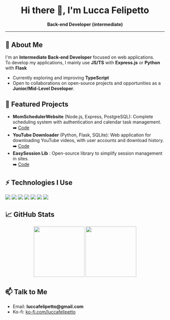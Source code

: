 <!-- README.md -->

<h1 align="center">Hi there 👋, I'm Lucca Felipetto</h1>
<p align="center">
<b>Back-end Developer (intermediate)</b><br>
</p>

<hr>

<h2>👋 About Me</h2>

<p>
I'm an <b>Intermediate Back-end Developer</b> focused on web applications. <br>
To develop my applications, I mainly use <b>JS/TS</b> with <b>Express.js</b> or <b>Python</b> with <b>Flask</b>
</p>

<ul>
<li> Currently exploring and improving <b>TypeScript</b> </li>
<li> Open to collaborations on open-source projects and opportunities as a <b>Junior/Mid-Level Developer</b>.</li>
</ul>

<h2>📌 Featured Projects</h2>

<ul>
<li>
<b>MomSchedulerWebsite</b> (Node.js, Express, PostgreSQL):
Complete scheduling system with authentication and calendar task management.
➡️ <a href="https://github.com/Lucca2013/MomSchedulerWebsite" target="_blank">Code</a>
</li>
<li>
<b>YouTube Downloader</b> (Python, Flask, SQLite):
Web application for downloading YouTube videos, with user accounts and download history.
➡️ <a href="https://github.com/Lucca2013/Py-Flask-SQlite-ytDownloader" target="_blank">Code</a>
</li>
<li>
<b>EasySession Lib</b> :
Open-source library to simplify session management in sites. <br>➡️ <a href="https://github.com/Lucca2013/EasySessions-Lib" target="_blank">Code</a> 
</li>
</ul>

<h2>⚡ Technologies I Use</h2>

<p> 
<img src="https://img.shields.io/badge/TypeScript-3178C6?style=for-the-badge&logo=typescript&logoColor=white"/> 
<img src="https://img.shields.io/badge/JavaScript-F7DF1E?style=for-the-badge&logo=javascript&logoColor=black"/> 
<img src="https://img.shields.io/badge/express.js-000000?style=for-the-badge&logo=express&logoColor=white"/> 
<img src="https://img.shields.io/badge/node.js-339933?style=for-the-badge&logo=Node.js&logoColor=white"/> 
<img src="https://img.shields.io/badge/Python-3670A0?style=for-the-badge&logo=python&logoColor=white"/> 
<img src="https://img.shields.io/badge/Flask-000000?style=for-the-badge&logo=Flask&logoColor=white"/> 
<img src="https://img.shields.io/badge/postgresql-4169e1?style=for-the-badge&logo=postgresql&logoColor=white"/>
</p>

<h2>📈 GitHub Stats</h2>

<p align="center"> 
<img src="https://github-readme-stats.vercel.app/api?username=Lucca2013&show_icons=true&theme=radical&cache_seconds=1" height="160"/> 
<img src="https://github-readme-stats.vercel.app/api/top-langs/?username=Lucca2013&layout=compact&theme=radical&cache_seconds=1" height="160"/>
</p>

<h2>📫 Talk to Me</h2>

<ul> 
<li>Email: <b>luccafelipetto@gmail.com</b></li> 
<li>Ko-fi: <a href="https://ko-fi.com/luccafelipetto">ko-fi.com/luccafelipetto</a></li>
</ul>
